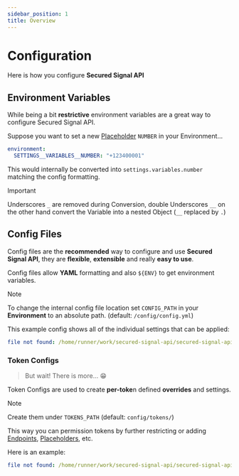 ```yaml
---
sidebar_position: 1
title: Overview
---
```


# Configuration

Here is how you configure **Secured Signal API**

## Environment Variables

While being a bit **restrictive** environment variables are a great way to configure Secured Signal API.

Suppose you want to set a new [Placeholder](../usage/advanced) `NUMBER` in your Environment...

```yaml
environment:
  SETTINGS__VARIABLES__NUMBER: "+123400001"
```

This would internally be converted into `settings.variables.number` matching the config formatting.

> [!IMPORTANT]
> Underscores `_` are removed during Conversion, double Underscores `__` on the other hand convert the Variable into a nested Object (`__` replaced by `.`)

## Config Files

Config files are the **recommended** way to configure and use **Secured Signal API**,
they are **flexible**, **extensible** and really **easy to use**.

Config files allow **YAML** formatting and also `${ENV}` to get environment variables.

> [!NOTE]
> To change the internal config file location set `CONFIG_PATH` in your **Environment** to an absolute path. (default: `/config/config.yml`)

This example config shows all of the individual settings that can be applied:

```yaml
file not found: /home/runner/work/secured-signal-api/secured-signal-api/examples/config.yml
```

### Token Configs

> But wait! There is more... 😁

Token Configs are used to create **per-toke**n defined **overrides** and settings.

> [!NOTE]
> Create them under `TOKENS_PATH` (default: `config/tokens/`)

This way you can permission tokens by further restricting or adding [Endpoints](../configuration/endpoints), [Placeholders](../configuration/variables), etc.

Here is an example:

```yaml
file not found: /home/runner/work/secured-signal-api/secured-signal-api/examples/token.yml
```
